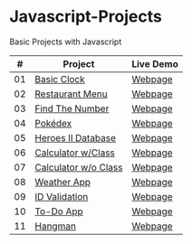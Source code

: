 # Javascript-Projects
Basic Projects with Javascript

|  #  | Project                                                                                 | Live Demo                                                           |
| :-: | --------------------------------------------------------------------------------------- | ------------------------------------------------------------------- |
| 01  | [Basic Clock](https://github.com/Raven-Isaac-Finch/Basic-Clock)                         | [Webpage](https://raven-isaac-finch.github.io/Basic-Clock/)         |
| 02  | [Restaurant Menu](https://github.com/Raven-Isaac-Finch/Restaurant-Menu)                 | [Webpage](https://raven-isaac-finch.github.io/Restaurant-Menu/)     |
| 03  | [Find The Number](https://github.com/Raven-Isaac-Finch/Find-The-Number)                 | [Webpage](https://raven-isaac-finch.github.io/Find-The-Number/)     |
| 04  | [Pokédex](https://github.com/Raven-Isaac-Finch/Pokedex)                                 | [Webpage](https://raven-isaac-finch.github.io/Pokedex/)             |
| 05  | [Heroes II Database](https://github.com/Raven-Isaac-Finch/Heroes-II-Databse)            | [Webpage](https://raven-isaac-finch.github.io/Heroes-II-Databse/)   |
| 06  | [Calculator w/Class](https://github.com/Raven-Isaac-Finch/Calculator)                   | [Webpage](https://raven-isaac-finch.github.io/Calculator/)          |
| 07  | [Calculator w/o Class](https://github.com/Raven-Isaac-Finch/My-Calculator)              | [Webpage](https://raven-isaac-finch.github.io/My-Calculator/)       |
| 08  | [Weather App](https://github.com/Raven-Isaac-Finch/Weather-Application)                 | [Webpage](https://raven-isaac-finch.github.io/Weather-Application/) |
| 09  | [ID Validation](https://github.com/Raven-Isaac-Finch/TR-Identity-Number-Validation)     | [Webpage](https://raven-isaac-finch.github.io/TR-Identity-Number-Validation/) |
| 10  | [To-Do App](https://github.com/Raven-Isaac-Finch/Bootstrap-To-Do-App)                   | [Webpage](https://raven-isaac-finch.github.io/Bootstrap-To-Do-App/) |
| 11  | [Hangman](https://github.com/Raven-Isaac-Finch/Hangman-App)                             | [Webpage](https://raven-isaac-finch.github.io/Hangman-App/)         |
